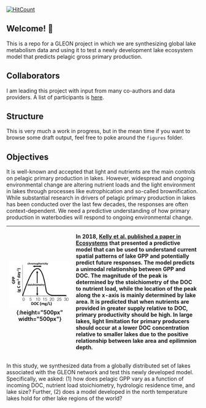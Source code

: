 <!-- badges: start -->
[![HitCount](http://hits.dwyl.com/bellaoleksy/GLEON-Kelly-test.svg?style=flat)](http://hits.dwyl.com/bellaoleksy/GLEON-Kelly-test)
<!-- badges: end -->

## Welcome! :wave: 
This is a repo for a GLEON project in which we are synthesizing global lake metabolism data and using it to test a newly development lake ecosystem model that predicts pelagic gross primary production.

## Collaborators
I am leading this project with input from many co-authors and data providers. A list of participants is [here](https://docs.google.com/spreadsheets/d/14FQnQPgZ-pgy7uB7kFIcMt7frfEgLC2RvRmYzuu9jlE/edit?usp=sharing).

## Structure
This is very much a work in progress, but in the mean time if you want to browse some draft output, feel free to poke around the `figures` folder.

## Objectives

It is well-known and accepted that light and nutrients are the main controls on pelagic primary production in lakes. However, widespread and ongoing environmental change are altering nutrient loads and the light environment in lakes through processes like eutrophication and so-called brownification. While substantial research in drivers of pelagic primary production in lakes has been conducted over the last few decades, the responses are often context-dependent. We need a predictive understanding of how primary production in waterbodies will respond to ongoing environmental change.

| ![conceptualfigure](figures/conceptual.png){:height="500px" width="500px"} | <p align="left">In 2018, [Kelly et al. published a paper in Ecosystems](https://doi.org/10.1007/s10021-018-0226-4) that presented a predictive model that can be used to understand current spatial patterns of lake GPP and potentially predict future responses. The model predicts a unimodal relationship between GPP and DOC. The magnitude of the peak is determined by the stoichiometry of the DOC to nutrient load, while the location of the peak along the x-axis is mainly determined by lake area. It is predicted that when nutrients are provided in greater supply relative to DOC, primary productivity should be high. In large lakes, light limitation for primary producers should occur at a lower DOC concentration relative to smaller lakes due to the positive relationship between lake area and epilimnion depth.</p> |
|--|--|

In this study, we synthesized data from a globally distributed set of lakes associated with the GLEON network and test this newly developed model. Specifically, we asked: (1) how does pelagic GPP vary as a function of incoming DOC, nutrient load stoichiometry, hydrologic residence time, and lake size? Further, (2) does a model developed in the north temperature lakes hold for other lake regions of the world?
